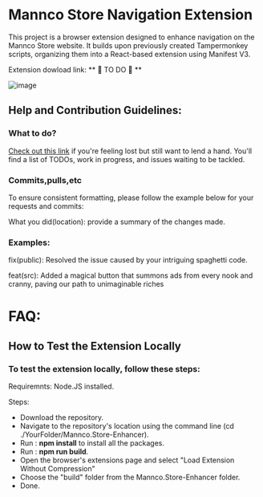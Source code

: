 # Mannco Store Navigation Extension

This project is a browser extension designed to enhance navigation on the Mannco Store website. It builds upon previously created Tampermonkey scripts, organizing them into a React-based extension using Manifest V3.

Extension dowload link: ** 🐸 TO DO 🐇 **

![image](https://github.com/LucasHenriqueDiniz/Mannco.Store-Enhancer/assets/63087780/7a23b6d6-fa3e-431c-a33b-1ce0b511e1be)

## Help and Contribution Guidelines:
### What to do?
[Check out this link](https://github.com/users/LucasHenriqueDiniz/projects/2) if you're feeling lost but still want to lend a hand. You'll find a list of TODOs, work in progress, and issues waiting to be tackled.

### Commits,pulls,etc

To ensure consistent formatting, please follow the example below for your requests and commits:

What you did(location): provide a summary of the changes made.


### Examples:
fix(public): Resolved the issue caused by your intriguing spaghetti code.

feat(src): Added a magical button that summons ads from every nook and cranny, paving our path to unimaginable riches

# FAQ:

## How to Test the Extension Locally

### To test the extension locally, follow these steps:
Requiremnts: 
Node.JS installed.

Steps:
- Download the repository.
- Navigate to the repository's location using the command line (cd ./YourFolder/Mannco.Store-Enhancer).
- Run : **npm install** to install all the packages.
- Run : **npm run build**.
- Open the browser's extensions page and select "Load Extension Without Compression"
- Choose the "build" folder from the Mannco.Store-Enhancer folder.
- Done.

